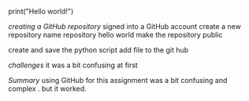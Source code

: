 print("Hello world!")

*creating a GitHub repository*
    signed into a GitHub account 
    create a new repository 
    name repository hello world 
    make the repository public 

  create and save the python script 
  add file to the git hub

  *challenges*
  it was a bit confusing at first 

  *Summary*
  using GitHub for this assignment was a bit 
  confusing and complex . but it worked.
